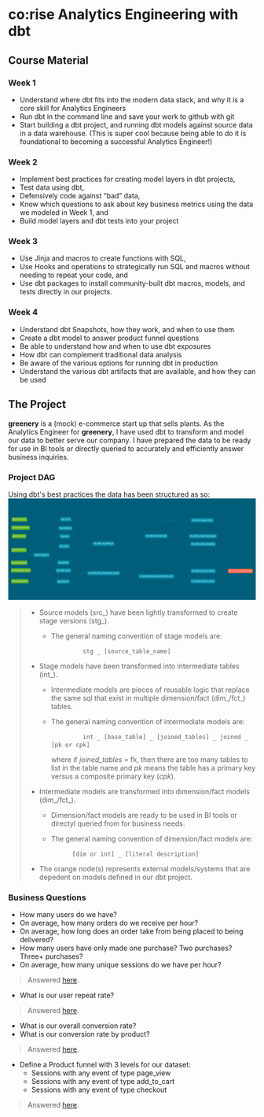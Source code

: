 # co:rise Analytics Engineering with dbt

## Course Material

### Week 1
* Understand where dbt fits into the modern data stack, and why it is a core skill for Analytics Engineers
* Run dbt in the command line and save your work to github with git
* Start building a dbt project, and running dbt models against source data in a data warehouse. (This is super cool because being able to do it is foundational to becoming a successful Analytics Engineer!)

### Week 2
* Implement best practices for creating model layers in dbt projects,
* Test data using dbt,
* Defensively code against “bad” data,
* Know which questions to ask about key business metrics using the data we modeled in Week 1, and
* Build model layers and dbt tests into your project

### Week 3
* Use Jinja and macros to create functions with SQL,
* Use Hooks and operations to strategically run SQL and macros without needing to repeat your code, and
* Use dbt packages to install community-built dbt macros, models, and tests 
directly in our projects.

### Week 4
* Understand dbt Snapshots, how they work, and when to use them
* Create a dbt model to answer product funnel questions
* Be able to understand how and when to use dbt exposures
* How dbt can complement traditional data analysis
* Be aware of the various options for running dbt in production
* Understand the various dbt artifacts that are available, and how they can be used

## The Project

**greenery** is a (mock) e-commerce start up that sells plants. As the Analytics Engineer for **greenery**, I have used dbt to transform and model our data to better serve our company. I have prepared the data to be ready for use in BI tools or directly queried to accurately and efficiently answer business inquiries. 

### Project DAG
Using dbt's best practices the data has been structured as so:
![greenery dag](Greenery_DAG.png)

> * Source models (src_) have been lightly transformed to create stage versions (stg_).
>   * The general naming convention of stage models are:
>
>                  stg _ [source_table_name]
> * Stage models have been transformed into intermediate tables (int_). 
>   * Intermediate models are pieces of reusable logic that replace the same sql that exist in multiple dimension/fact (dim_/fct_) tables. 
>   * The general naming convention of intermediate models are: 
> 
>                  int _ [base_table] _ [joined_tables] _ joined _ [pk or cpk]
> 
>      where if *joined_tables*  = fk, then there are too many tables to list in the table name and *pk* means the table has a primary key versus a composite primary key (*cpk*).
> * Intermediate models are transformed into dimension/fact models (dim_/fct_).
>   * Dimension/fact models are ready to be used in BI tools or directyl queried from for business needs.
>   * The general naming convention of dimension/fact models are: 
> 
>               [dim or int] _ [literal description]
> * The orange node(s) represents external models/systems that are depedent on models defined in our dbt project.

### Business Questions

* How many users do we have?
* On average, how many orders do we receive per hour?
* On average, how long does an order take from being placed to being delivered?
* How many users have only made one purchase? Two purchases? Three+ purchases?
* On average, how many unique sessions do we have per hour?
> Answered [here](PROJ1_README.md).

* What is our user repeat rate?
> Answered [here](PROJ2_README.md).

* What is our overall conversion rate?
* What is our conversion rate by product?
> Answered [here](PROJ3_README.md).

* Define a Product funnel with 3 levels for our dataset:
    * Sessions with any event of type page_view
    * Sessions with any event of type add_to_cart
    * Sessions with any event of type checkout
> Answered [here](PROJ4.README.md).